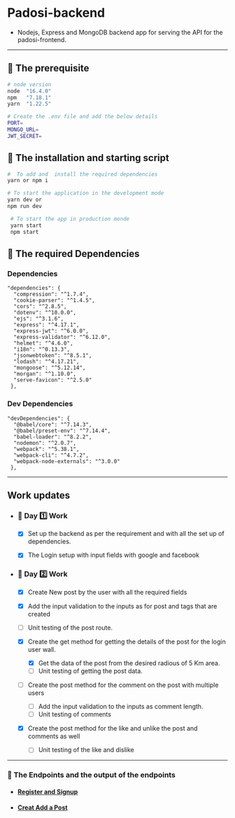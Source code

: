 # Padosi-backend

- Nodejs, Express and MongoDB backend app for serving the API for the padosi-frontend.

---

## 🏁 The prerequisite

```bash
# node version
node  "16.4.0"
npm   "7.18.1"
yarn  "1.22.5"

# Create the .env file and add the below details
PORT=
MONGO_URL=
JWT_SECRET=
```

## 🏁 The installation and starting script

```bash
#  To add and  install the required dependencies
yarn or npm i

# To start the application in the development mode
yarn dev or
npm run dev

 # To start the app in production monde
 yarn start
 npm start
```

## 🏁 The required Dependencies

### Dependencies

```
"dependencies": {
  "compression": "^1.7.4",
  "cookie-parser": "^1.4.5",
  "cors": "^2.8.5",
  "dotenv": "^10.0.0",
  "ejs": "^3.1.6",
  "express": "^4.17.1",
  "express-jwt": "^6.0.0",
  "express-validator": "^6.12.0",
  "helmet": "^4.6.0",
  "i18n": "^0.13.3",
  "jsonwebtoken": "^8.5.1",
  "lodash": "^4.17.21",
  "mongoose": "^5.12.14",
  "morgan": "^1.10.0",
  "serve-favicon": "^2.5.0"
 },
```

### Dev Dependencies

```
"devDependencies": {
  "@babel/core": "^7.14.3",
  "@babel/preset-env": "^7.14.4",
  "babel-loader": "^8.2.2",
  "nodemon": "^2.0.7",
  "webpack": "^5.38.1",
  "webpack-cli": "^4.7.2",
  "webpack-node-externals": "^3.0.0"
 },
```

---

## Work updates

- ### 🏁 Day 1️⃣ Work

  - [x]  Set up the backend as per the requirement and with all the set up of dependencies.

  - [x] The Login setup with input fields with google and facebook

- ### 🏁 Day 2️⃣ Work

  - [x]  Create New post by the user with all the required fields
    - [x] Add the input validation to the inputs as for post and tags that are created
    - [ ] Unit testing of the post route.

  - [x] Create the get method for getting the details of the post for the login user wall.
    - [x] Get the data of the post from the desired radious of 5 Km area.
    - [ ] Unit testing of getting the post data.

  - [ ] Create the post method for the comment on the post with multiple users
    - [ ] Add the input validation to the inputs as comment length.
    - [ ] Unit testing of comments

  - [x] Create the post method for the like and unlike the post and comments as well
    - [ ] Unit testing of the like and dislike


---

### 🥇 The Endpoints and the output of the endpoints

- #### [Register and Signup](lib/registerSignup.md)

- #### [Creat Add a Post](lib/addPost.md)
